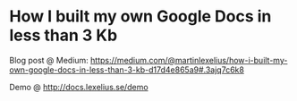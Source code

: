 # How I built my own Google Docs in less than 3 Kb

Blog post @ Medium: https://medium.com/@martinlexelius/how-i-built-my-own-google-docs-in-less-than-3-kb-d17d4e865a9#.3ajq7c6k8

Demo @ http://docs.lexelius.se/demo
